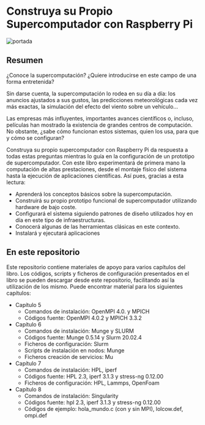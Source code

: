 # Construya su Propio Supercomputador con Raspberry Pi

![portada](https://encrypted-tbn0.gstatic.com/shopping?q=tbn:ANd9GcQk_-E3TYWqT7BH4vzRbBMqS0hPRXhDL4Lrm6pQBam_TulqjjVMK7Y&usqp=CAc)

## Resumen

¿Conoce la supercomputación? ¿Quiere introducirse en este campo de una forma entretenida? 

Sin darse cuenta, la supercomputación lo rodea en su día a día: los anuncios ajustados a sus gustos, las predicciones meteorológicas cada vez más exactas, la simulación del efecto del viento sobre un vehículo... 

Las empresas más influyentes, importantes avances científicos o, incluso, películas han mostrado la existencia de grandes centros de computación. No obstante, ¿sabe cómo funcionan estos sistemas, quien los usa, para que y cómo se configuran? 

Construya su propio supercomputador con Raspberry Pi da respuesta a todas estas preguntas mientras lo guía en la configuración de un prototipo de supercomputador. Con este libro experimentará de primera mano la computación de altas prestaciones, desde el montaje físico del sistema hasta la ejecución de aplicaciones científicas. Así pues, gracias a esta lectura: 

- Aprenderá los conceptos básicos sobre la supercomputación. 
-  Construirá su propio prototipo funcional de supercomputador utilizando hardware de bajo coste. 
-  Configurará el sistema siguiendo patrones de diseño utilizados hoy en día en este tipo de infraestructuras. 
-  Conocerá algunas de las herramientas clásicas en este contexto. 
-  Instalará y ejecutará aplicaciones

## En este repositorio

Este repositorio contiene materiales de apoyo para varios capítulos del libro. Los códigos, scripts y ficheros de configuración presentados en el libro se pueden descargar desde este repositorio, facilitando así la utilización de los mismo. Puede encontrar material para los siguientes capítulos:

- Capítulo 5
  - Comandos de instalación: OpenMPI 4.0. y MPICH
  - Códigos fuente: OpenMPI 4.0.2 y MPICH 3.3.2
- Capítulo 6
  - Comandos de instalación: Munge y SLURM
  - Códigos fuente: Munge 0.5.14 y Slurm 20.02.4
  - Ficheros de configuración: Slurm
  - Scripts de instalación en nodos: Munge
  - Ficheros creación de servicios: Mu
- Capítulo 7
  - Comandos de instalación: HPL, iperf
  - Códigos fuente: HPL 2.3, iperf 3.1.3 y stress-ng 0.12.00
  - Ficheros de configuración: HPL, Lammps, OpenFoam
- Capítulo 8
  - Comandos de instalación: Singularity
  - Códigos fuente: hpl 2.3, iperf 3.1.3 y stress-ng 0.12.00
  - Códigos de ejemplo: hola_mundo.c (con y sin MPI), lolcow.def, ompi.def